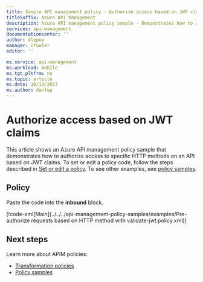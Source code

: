 ```yaml
---
title: Sample API management policy - Authorize access based on JWT claims
titleSuffix: Azure API Management
description: Azure API management policy sample - Demonstrates how to authorize access to specific HTTP methods on an API based on JWT claims.
services: api-management
documentationcenter: ''
author: dlepow
manager: cfowler
editor: ''

ms.service: api-management
ms.workload: mobile
ms.tgt_pltfrm: na
ms.topic: article
ms.date: 10/13/2017
ms.author: danlep
---
```


# Authorize access based on JWT claims

This article shows an Azure API management policy sample that demonstrates how to authorize access to specific HTTP methods on an API based on JWT claims. To set or edit a policy code, follow the steps described in [Set or edit a policy](../set-edit-policies.md). To see other examples, see [policy samples](index.md).

## Policy

Paste the code into the **inbound** block.

[!code-xml[Main](../../../api-management-policy-samples/examples/Pre-authorize requests based on HTTP method with validate-jwt.policy.xml)]

## Next steps

Learn more about APIM policies:

+ [Transformation policies](../api-management-transformation-policies.md)
+ [Policy samples](../policy-reference.md)
